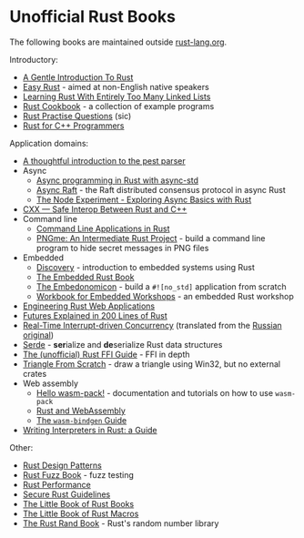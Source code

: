 # Unofficial Rust Books

The following books are maintained outside [rust-lang.org](https://www.rust-lang.org/).

Introductory:
* [A Gentle Introduction To Rust](https://stevedonovan.github.io/rust-gentle-intro/readme.html)
* [Easy Rust](https://dhghomon.github.io/easy_rust/) - aimed at non-English native speakers
* [Learning Rust With Entirely Too Many Linked Lists](https://rust-unofficial.github.io/too-many-lists/)
* [Rust Cookbook](https://rust-lang-nursery.github.io/rust-cookbook/) - a collection of example programs
* [Rust Practise Questions](https://sn99.github.io/rust-practise-questions/) (sic)
* [Rust for C++ Programmers](https://aminb.gitbooks.io/rust-for-c/content/index.html)

Application domains:
* [A thoughtful introduction to the pest parser](https://pest.rs/book/)
* Async
  * [Async programming in Rust with async-std](https://book.async.rs/introduction.html)
  * [Async Raft](https://async-raft.github.io/async-raft/) - the Raft distributed consensus protocol in async Rust
  * [The Node Experiment - Exploring Async Basics with Rust](https://cfsamson.github.io/book-exploring-async-basics/)
* [CXX — Safe Interop Between Rust and C++](https://cxx.rs)
* Command line
  * [Command Line Applications in Rust](https://rust-cli.github.io/book/index.html)
  * [PNGme: An Intermediate Rust Project](https://picklenerd.github.io/pngme_book/) - build a command line program to hide secret messages in PNG files
* Embedded
  * [Discovery](https://docs.rust-embedded.org/discovery/) - introduction to embedded systems using Rust
  * [The Embedded Rust Book](https://rust-embedded.github.io/book/)
  * [The Embedonomicon](https://docs.rust-embedded.org/embedonomicon/) - build a `#![no_std]` application from scratch
  * [Workbook for Embedded Workshops](https://embedded-trainings.ferrous-systems.com/preparations.html) - an embedded Rust workshop
* [Engineering Rust Web Applications](https://erwabook.com/)
* [Futures Explained in 200 Lines of Rust](https://cfsamson.github.io/books-futures-explained/)
* [Real-Time Interrupt-driven Concurrency](https://rtic.rs/0.5/book/en/preface.html) (translated from the [Russian original](https://rtic.rs/0.5/book/ru/index.html))
* [Serde](https://serde.rs/) - **ser**ialize and **de**serialize Rust data structures
* [The (unofficial) Rust FFI Guide](https://michael-f-bryan.github.io/rust-ffi-guide/) - FFI in depth
* [Triangle From Scratch](https://rust-tutorials.github.io/triangle-from-scratch/) - draw a triangle using Win32, but no external crates
* Web assembly
  * [Hello wasm-pack!](https://rustwasm.github.io/docs/wasm-pack/) - documentation and tutorials on how to use `wasm-pack`
  * [Rust and WebAssembly](https://rustwasm.github.io/docs/book/)
  * [The `wasm-bindgen` Guide](https://rustwasm.github.io/docs/wasm-bindgen/)
* [Writing Interpreters in Rust: a Guide](https://rust-hosted-langs.github.io/book/introduction.html)

Other:
* [Rust Design Patterns](https://rust-unofficial.github.io/patterns/)
* [Rust Fuzz Book](https://rust-fuzz.github.io/book/) - fuzz testing
* [Rust Performance](https://nnethercote.github.io/perf-book/)
* [Secure Rust Guidelines](https://anssi-fr.github.io/rust-guide/)
* [The Little Book of Rust Books](https://lborb.github.io/book/)
* [The Little Book of Rust Macros](https://veykril.github.io/tlborm/)
* [The Rust Rand Book](https://rust-random.github.io/book/) - Rust's random number library
